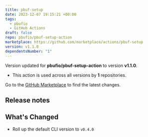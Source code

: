```yaml
---
title: pbuf-setup
date: 2023-12-07 19:15:21 +00:00
tags:
  - pbufio
  - GitHub Actions
draft: false
repo: pbufio/pbuf-setup-action
marketplace: https://github.com/marketplace/actions/pbuf-setup
version: v1.1.0
dependentsNumber: "1"
---
```



Version updated for **pbufio/pbuf-setup-action** to version **v1.1.0**.
- This action is used across all versions by **1** repositories.

Go to the [GitHub Marketplace](https://github.com/marketplace/actions/pbuf-setup) to find the latest changes.

## Release notes

## What's Changed
* Roll up the default CLI version to `v0.4.0`
